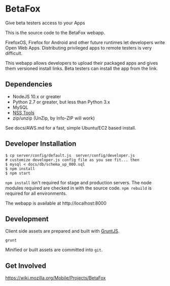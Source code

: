# BetaFox

Give beta testers access to your Apps

This is the source code to the BetaFox webapp.

FirefoxOS, Firefox for Android and other future runtimes let developers write Open Web Apps.
Distributing privileged apps to remote testers is very difficult.

This webapp allows developers to upload their packaged apps and
gives them versioned install links.
Beta testers can install the app from the link.

## Dependencies

* NodeJS 10.x or greater
* Python 2.7 or greater, but less than Python 3.x
* MySQL
* [NSS Tools](https://developer.mozilla.org/en-US/docs/Mozilla/Projects/NSS/Tools)
* zip/unzip (UnZip, by Info-ZIP will work)

See docs/AWS.md for a fast, simple Ubuntu/EC2 based install.

## Developer Installation

    $ cp server/config/default.js  server/config/developer.js
    # customize developer.js config file as you see fit... then
    $ mysql < docs/db/schema_up_000.sql
    $ npm install
    $ npm start

`npm install` isn't required for stage and production servers.
The node modules required are checked in with the source code.
`npm rebuild` is required for all environments.

The webapp is available at http://localhost:8000

## Development

Client side assets are prepared and built with [GruntJS](http://gruntjs.com/).

    grunt

Minified or built assets are committed into `git`.

## Get Involved

https://wiki.mozilla.org/Mobile/Projects/BetaFox
